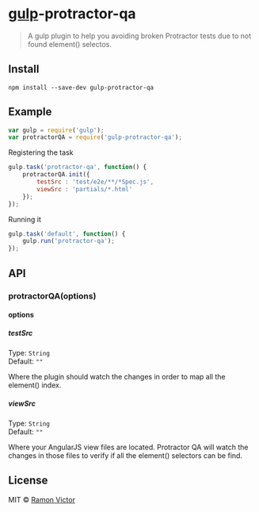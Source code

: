 # [gulp](http://gulpjs.com)-protractor-qa

> A gulp plugin to help you avoiding broken Protractor tests due to not found element() selectos.


## Install

```
npm install --save-dev gulp-protractor-qa
```


## Example

```js
var gulp = require('gulp');
var protractorQA = require('gulp-protractor-qa');
```

Registering the task
```js
gulp.task('protractor-qa', function() {
    protractorQA.init({
        testSrc : 'test/e2e/**/*Spec.js',
        viewSrc : 'partials/*.html'
    });
});
```

Running it
```js
gulp.task('default', function() {   
    gulp.run('protractor-qa');
});
```


## API

### protractorQA(options)

#### options

##### testSrc

Type: `String`  
Default: `""`

Where the plugin should watch the changes in order to map all the element() index.

##### viewSrc

Type: `String`  
Default: `""`

Where your AngularJS view files are located. Protractor QA will watch the changes in those files to verify if all the element() selectors can be find.


## License

MIT © [Ramon Victor](https://github.com/ramonvictor)
